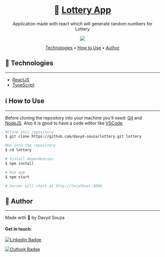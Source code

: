 <h1 align="center">
  🎲 <a href="https://fancy-cannoli-ed8367.netlify.app/">Lottery App</a>
</h1>
<p align="center">Application made with react which will generate random numbers for Lottery</p>
<p align="center">
  <img src="https://media.giphy.com/media/KUhd8la6SMovc0ro30/giphy.gif" align="center">
</p>
<p align="center">
  <a href="#tech">Technologies</a> •
  <a href="#use">How to Use</a> •
  <a href="#author">Author</a>
</p>



<h2 id="tech">🚀 Technologies </h2>

---
- [ReactJS](https://reactjs.org/)
- [TypeScript](https://www.typescriptlang.org/)



<h2 id="use">ℹ️ How to Use </h2>

---
Before cloning the repository into your machine you'll need: [Git](https://git-scm.com) and [NodeJS](https://nodejs.org/en/). Also it is good to have a code editor like [VSCode](https://code.visualstudio.com/).
```bash
#Clone this repository
$ git clone https://github.com/davyd-souza/lottery.git lottery

#Go into the repository
$ cd lottery

# Install dependencies
$ npm install

# Run app
$ npm start

# Server will start at http://localhost:3000
```



<h2 id="author">👤 Author </h2>

---
<p>
  Made with 💛 by Davyd Souza
</p>

#### Get in touch:
[![Linkedin Badge](https://img.shields.io/badge/LinkedIn-0077B5?style=for-the-badge&logo=linkedin&logoColor=white)](https://www.linkedin.com/in/davyd-souza/)

[![Outlook Badge](https://img.shields.io/badge/Microsoft_Outlook-0078D4?style=for-the-badge&logo=microsoft-outlook&logoColor=white)](mailto:davyd.eduardo.souza@hotmail.com)